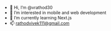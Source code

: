 - 👋 Hi, I’m @vrathod30
- 👀 I’m interested in mobile and web development
- 🌱 I’m currently learning Next.js
- 📫  rathodvivek111@gmail.com

<!---
vrathod30/vrathod30 is a ✨ special ✨ repository because its `README.md` (this file) appears on your GitHub profile.
You can click the Preview link to take a look at your changes.
--->

